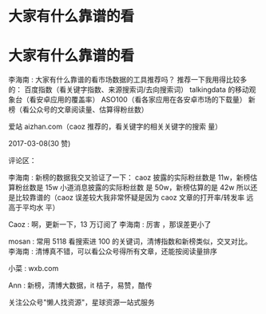 # 大家有什么靠谱的看

# 大家有什么靠谱的看

李海南 : 大家有什么靠谱的看市场数据的工具推荐吗？ 推荐一下我用得比较多的： 百度指数（看关键字指数、来源搜索词/去向搜索词） talkingdata 的移动观象台（看安卓应用的覆盖率） ASO100（看各家应用在各安卓市场的下载量） 新榜（看公众号的文章阅读量、估算得粉丝数）

爱站 aizhan.com（caoz 推荐的，看关键字的相关关键字的搜索 量）

2017-03-08(30 赞)

评论区：

李海南 : 新榜的数据我交叉验证了一下： caoz 披露的实际粉丝数是 11w，新榜估算粉丝数是 15w 小道消息披露的实际粉丝数 是 50w，新榜估算的是 42w 所以还是比较靠谱的（caoz 误差较大我非常怀疑是因为 caoz 文章的打开率/转发率 远高于平均水 平）

Caoz : 啊，更新一下，13 万订阅了 李海南 : 厉害 ，那误差更小了

mosan : 常用 5118 看搜索进 100 的关键词，清博指数和新榜类似，交叉对比。 李海南 : 清博真不错，可以看公众号得所有文章，还能按阅读量排序

小菜 : wxb.com

Ann : 新榜，清博大数据，it 桔子，易赞，酷传

关注公众号"懒人找资源"，星球资源一站式服务